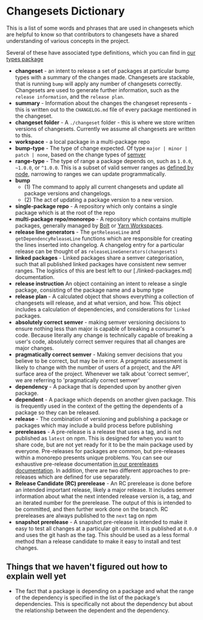 # Changesets Dictionary

This is a list of some words and phrases that are used in changesets which are helpful to know so that contributors to changesets have a shared understanding of various concepts in the project.

Several of these have associated type definitions, which you can find in [our types package](./packages/types)

- **changeset** - an intent to release a set of packages at particular bump types with a summary of the changes made. Changesets are stackable, that is running `bump` will apply any number of changesets correctly. Changesets are used to generate further information, such as the `release information`, and the `release plan`.
- **summary** - Information about the changes the changeset represents - this is written out to the `CHANGELOG.md` file of every package mentioned in the changeset.
- **changeset folder** - A `./changeset` folder - this is where we store written versions of changesets. Currently we assume all changesets are written to this.
- **workspace** - a local package in a multi-package repo
- **bump-type** - The type of change expected. Of type `major | minor | patch | none`, based on the change types of [semver](https://semver.org/)
- **range-type** - The type of range a package depends on, such as `1.0.0`, `~1.0.0`, or `^1.0.0`. This is a subset of valid semver ranges as [defined by node](https://github.com/npm/node-semver#ranges), narrowing to ranges we can update programmatically.
- **bump**
  - (1) The command to apply all current changesets and update all package versions and changelogs.
  - (2) The act of updating a package version to a new version.
- **single-package repo** - A repository which only contains a single package which is at the root of the repo
- **multi-package repo/monorepo** - A repository which contains multiple packages, generally managed by [Bolt](https://github.com/boltpkg/bolt) or [Yarn Workspaces](https://yarnpkg.com/lang/en/docs/workspaces/).
- **release line generators** - The `getReleaseLine` and `getDependencyReleaseLine` functions which are responsible for creating the lines inserted into changelog. A changelog entry for a particular release can be thought of as `releaseLineGenerators(changesets)`
- **linked packages** - Linked packages share a semver categorisation, such that all published linked packages have consistent new semver ranges. The logistics of this are best left to our [./linked-packages.md] documentation.
- **release instruction** An object containing an intent to release a single package, consisting of the package name and a bump type
- **release plan** - A calculated object that shows everything a collection of changesets will release, and at what version, and how. This object includes a calculation of dependencies, and considerations for `linked` packages.
- **absolutely correct semver** - making semver versioning decisions to ensure nothing less than major is capable of breaking a consumer's code. Because literally any change is technically capable of breaking a user's code, absolutely correct semver requires that all changes are major changes.
- **pragmatically correct semver** - Making semver decisions that you believe to be correct, but may be in error. A pragmatic assessment is likely to change with the number of users of a project, and the API surface area of the project. Whenever we talk about 'correct semver', we are referring to 'pragmatically correct semver'
- **dependency** - A package that is depended upon by another given package.
- **dependent** - A package which depends on another given package. This is frequently used in the context of the getting the dependents of a package so they can be released.
- **release** - The combination of versioning and publishing a package or packages which may include a build process before publishing
- **prereleases** - A pre-release is a release that uses a tag, and is not published as `latest` on npm. This is designed for when you want to share code, but are not yet ready for it to be the main package used by everyone. Pre-releases for packages are common, but pre-releases within a monorepo presents unique problems. You can see our exhaustive pre-release documentation [in our prereleases documentation](./preleases.md). In addition, there are two different approaches to pre-releases which are defined for use separately.
- **Release Candidate (RC) prerelease** - An RC prerelease is done before an intended important release, likely a major release. It includes semver information about what the next intended release version is, a tag, and an iterated number for the prerelease. The output of this is intended to be committed, and then further work done on the branch. RC prereleases are always published to the `next` tag on npm
- **snapshot prerelease** - A snapshot pre-release is intended to make it easy to test all changes at a particular git commit. It is published at `0.0.0` and uses the git hash as the tag. This should be used as a less formal method than a release candidate to make it easy to install and test changes.

## Things that we haven't figured out how to explain well yet

- The fact that a package is depending on a package and what the range of the dependency is specified in the list of the package's dependencies. This is specifically not about the dependency but about the relationship between the dependent and the dependency.
